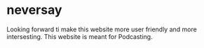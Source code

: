 # neversay
Looking forward ti make this website more user friendly and more intersesting. This website is meant for Podcasting.
